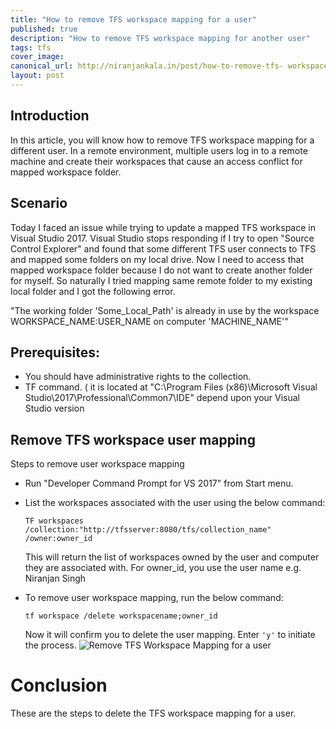 ```yaml
---
title: "How to remove TFS workspace mapping for a user"
published: true
description: "How to remove TFS workspace mapping for another user"
tags: tfs
cover_image: 
canonical_url: http://niranjankala.in/post/how-to-remove-tfs- workspace-mapping-for-a-user
layout: post
---
```

    
## Introduction

In this article, you will know how to remove TFS workspace mapping for a different user. In a remote environment, multiple users log in to a remote machine and create their workspaces that cause an access conflict for mapped workspace folder.

## Scenario

Today I faced an issue while trying to update a mapped TFS workspace in Visual Studio 2017. Visual Studio stops responding if I try to open "Source Control Explorer" and found that some different TFS user connects to TFS and mapped some folders on my local drive. Now I need to access that mapped workspace folder because I do not want to create another folder for myself. So naturally I tried mapping same remote folder to my existing local folder and I got the following error.

"The working folder 'Some_Local_Path' is already in use by the workspace WORKSPACE_NAME:USER_NAME on computer 'MACHINE_NAME'"

## Prerequisites:

- You should have administrative rights to the collection.
- TF command. ( it is located at "C:\Program Files (x86)\Microsoft Visual Studio\2017\Professional\Common7\IDE" depend upon your Visual Studio version

## Remove TFS workspace user mapping

Steps to remove user workspace mapping
- Run "Developer Command Prompt for VS 2017" from Start menu.
- List the workspaces associated with the user using the below command:
    ```
    TF workspaces /collection:"http://tfsserver:8080/tfs/collection_name" /owner:owner_id
    ```
  This will return the list of workspaces owned by the user and computer they are associated with.
For owner_id, you use the user name e.g. Niranjan Singh
- To remove user workspace mapping, run the below command:
    ```
    tf workspace /delete workspacename;owner_id 
    ```

  Now it will confirm you to delete the user mapping. Enter  `'y'` to initiate the process.
  ![Remove TFS Workspace Mapping for a user](https://2.bp.blogspot.com/-_FBeQEDjD3k/XOOsMlseoHI/AAAAAAAABuE/zHq-ICKUDvMXu0uJt15vtOx4ubkBqV21gCLcBGAs/s400/Remove%2BTFS%2Bmapping.PNG)

# Conclusion
These are the steps to delete the TFS workspace mapping for a user.
